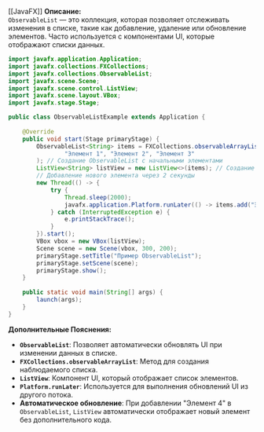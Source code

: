 [[JavaFX]]
**Описание:**  
`ObservableList` — это коллекция, которая позволяет отслеживать изменения в списке, такие как добавление, удаление или обновление элементов. Часто используется с компонентами UI, которые отображают списки данных.

```java ignore
import javafx.application.Application;
import javafx.collections.FXCollections;
import javafx.collections.ObservableList;
import javafx.scene.Scene;
import javafx.scene.control.ListView;
import javafx.scene.layout.VBox;
import javafx.stage.Stage;

public class ObservableListExample extends Application {
    
    @Override
    public void start(Stage primaryStage) {
        ObservableList<String> items = FXCollections.observableArrayList(
                "Элемент 1", "Элемент 2", "Элемент 3"
        ); // Создание ObservableList с начальными элементами
        ListView<String> listView = new ListView<>(items); // Создание ListView с ObservableList
        // Добавление нового элемента через 2 секунды
        new Thread(() -> {
            try {
                Thread.sleep(2000);
                javafx.application.Platform.runLater(() -> items.add("Элемент 4"));
            } catch (InterruptedException e) {
                e.printStackTrace();
            }
        }).start();
        VBox vbox = new VBox(listView);
        Scene scene = new Scene(vbox, 300, 200);
        primaryStage.setTitle("Пример ObservableList");
        primaryStage.setScene(scene);
        primaryStage.show();
    }
    
    public static void main(String[] args) {
        launch(args);
    }
}
```

**Дополнительные Пояснения:**

- **`ObservableList`**: Позволяет автоматически обновлять UI при изменении данных в списке.
- **`FXCollections.observableArrayList`**: Метод для создания наблюдаемого списка.
- **`ListView`**: Компонент UI, который отображает список элементов.
- **`Platform.runLater`**: Используется для выполнения обновлений UI из другого потока.
- **Автоматическое обновление**: При добавлении "Элемент 4" в `ObservableList`, `ListView` автоматически отображает новый элемент без дополнительного кода.
